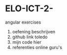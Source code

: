 # ELO-ICT-2-
angular exercises

1) oefening beschrijven
2) github link toledo
3) mijn code hier
4) referenties online guru's
